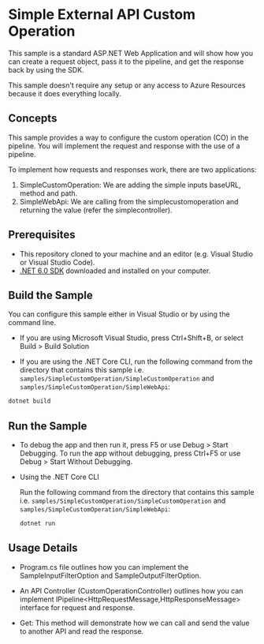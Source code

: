 # Simple External API Custom Operation 

This sample is a standard ASP.NET Web Application and will show how you can create a request object, pass it to the pipeline, and get the response back by using the SDK. 

This sample doesn't require any setup or any access to Azure Resources because it does everything locally.

## Concepts

This sample provides a way to configure the custom operation (CO) in the pipeline. You will implement the request and response with the use of a pipeline. 

To implement how requests and responses work, there are two applications:
1. SimpleCustomOperation: We are adding the simple inputs baseURL, method and path. 
2. SimpleWebApi: We are calling from the simplecustomoperation and returning the value (refer the simplecontroller).

## Prerequisites

- This repository cloned to your machine and an editor (e.g. Visual Studio or Visual Studio Code).
- [.NET 6.0 SDK](https://dotnet.microsoft.com/download) downloaded and installed on your computer.


## Build the Sample

You can configure this sample either in Visual Studio or by using the command line.

- If you are using Microsoft Visual Studio, press Ctrl+Shift+B, or select Build > Build Solution

- If you are using the .NET Core CLI, run the following command from the directory that contains this sample i.e. `samples/SimpleCustomOperation/SimpleCustomOperation` and `samples/SimpleCustomOperation/SimpleWebApi`: 

```bash
dotnet build
```

## Run the Sample

- To debug the app and then run it, press F5 or use Debug > Start Debugging. To run the app without debugging, press Ctrl+F5 or use Debug > Start Without Debugging. 

- Using the .NET Core CLI 

    Run the following command from the directory that contains this sample i.e. `samples/SimpleCustomOperation/SimpleCustomOperation` and `samples/SimpleCustomOperation/SimpleWebApi`:

    ```bash
    dotnet run
    ```

## Usage Details 

- Program.cs file  outlines how you can implement the SampleInputFilterOption and SampleOutputFilterOption. 

- An API Controller (CustomOperationController) outlines how you can implement IPipeline<HttpRequestMessage,HttpResponseMessage> interface for request and response. 

- Get: This method will demonstrate how we can call and send the value to another API and read the response.  

 

 
